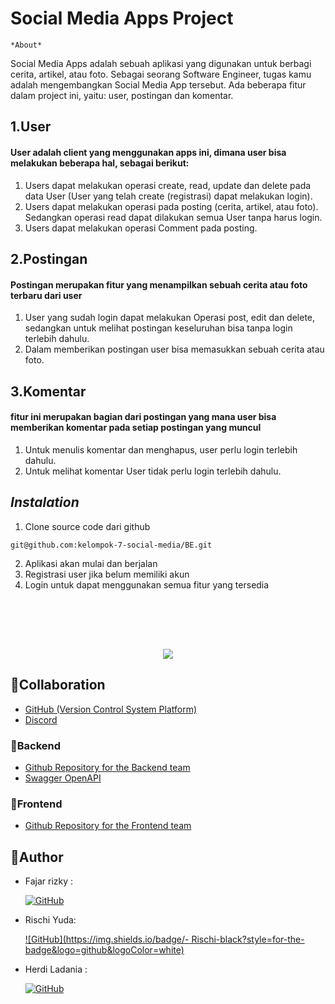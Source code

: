 # Social Media Apps Project
    *About*
Social Media Apps adalah sebuah aplikasi yang digunakan untuk berbagi cerita, artikel, atau foto. Sebagai seorang Software Engineer, tugas kamu adalah mengembangkan Social Media App tersebut. Ada beberapa fitur dalam project ini, yaitu: user, postingan dan komentar.

## 1.User 
#### User adalah client yang menggunakan apps ini, dimana user bisa melakukan beberapa hal, sebagai berikut:
1. Users dapat melakukan operasi create, read, update dan delete pada data User (User yang telah create (registrasi) dapat melakukan login).
2. Users dapat melakukan operasi pada posting (cerita, artikel, atau foto).  Sedangkan operasi read dapat dilakukan semua User tanpa harus login.
3. Users dapat melakukan operasi Comment pada posting.
## 2.Postingan 
#### Postingan merupakan fitur yang menampilkan sebuah cerita atau foto terbaru dari user
1. User yang sudah login dapat melakukan Operasi post, edit dan delete, sedangkan untuk melihat postingan keseluruhan bisa tanpa login terlebih dahulu.
2. Dalam memberikan postingan user bisa memasukkan sebuah cerita atau foto.
## 3.Komentar
#### fitur ini merupakan bagian dari postingan yang mana user bisa memberikan komentar pada setiap postingan yang muncul
1. Untuk menulis komentar dan menghapus, user perlu login terlebih dahulu.
2. Untuk melihat komentar User tidak perlu login terlebih dahulu.

## *Instalation*

1. Clone source code dari github
```
git@github.com:kelompok-7-social-media/BE.git
```
2. Aplikasi akan mulai dan berjalan
3. Registrasi user jika belum memiliki akun
4. Login untuk dapat menggunakan semua fitur yang tersedia

## 
<br /><br /><br />

<p align="center">
  <a href="https://skillicons.dev">
    <img src="https://skillicons.dev/icons?i=go,mysql,vscode,aws,tailwind&perline=3" />
  </a>
</p>

## 🤝Collaboration

- [GitHub (Version Control System Platform)](https://github.com/kelompok-7-social-media)
- [Discord](https://discord.com/)

### 🧰Backend

- [Github Repository for the Backend team](https://github.com/kelompok-7-social-media/BE)
- [Swagger OpenAPI](https://app.swaggerhub.com/apis-docs/Group-Project7/social-media-app-api/1.0.0)

### 🧰Frontend

- [Github Repository for the Frontend team](https://github.com/kelompok-7-social-media/FE)

## 🤖Author

- Fajar rizky :

  [![GitHub](https://img.shields.io/badge/-Fajar-black?style=for-the-badge&logo=github&logoColor=white)]([https://github.com/BE-fajar-rizky)
  
- Rischi Yuda:

  [![GitHub](https://img.shields.io/badge/- Rischi-black?style=for-the-badge&logo=github&logoColor=white)]([https://github.com/Rischiyuda) 

- Herdi Ladania :

  [![GitHub](https://img.shields.io/badge/-Herdi-black?style=for-the-badge&logo=github&logoColor=white)]([https://github.com/herdiladania)

